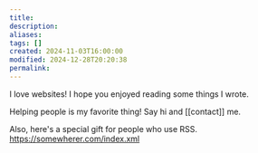 ```yaml
---
title: 
description: 
aliases: 
tags: []
created: 2024-11-03T16:00:00
modified: 2024-12-28T20:20:38
permalink: 
---
```


I love websites!
I hope you enjoyed reading some things I wrote.

Helping people is my favorite thing! Say hi and [[contact]] me.

Also, here's a special gift for people who use RSS.
https://somewherer.com/index.xml
